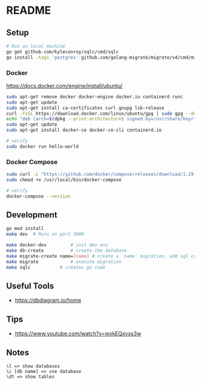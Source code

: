 # README

## Setup

```bash
# Run on local machine
go get github.com/kyleconroy/sqlc/cmd/sqlc
go install -tags 'postgres' github.com/golang-migrate/migrate/v4/cmd/migrate@latest
```

### Docker
https://docs.docker.com/engine/install/ubuntu/
```bash
sudo apt-get remove docker docker-engine docker.io containerd runc
sudo apt-get update
sudo apt-get install ca-certificates curl gnupg lsb-release
curl -fsSL https://download.docker.com/linux/ubuntu/gpg | sudo gpg --dearmor -o /usr/share/keyrings/docker-archive-keyring.gpg
echo "deb [arch=$(dpkg --print-architecture) signed-by=/usr/share/keyrings/docker-archive-keyring.gpg] https://download.docker.com/linux/ubuntu $(lsb_release -cs) stable" | sudo tee /etc/apt/sources.list.d/docker.list > /dev/null
sudo apt-get update
sudo apt-get install docker-ce docker-ce-cli containerd.io

# verify
sudo docker run hello-world
```

### Docker Compose
```bash
sudo curl -L "https://github.com/docker/compose/releases/download/1.29.2/docker-compose-$(uname -s)-$(uname -m)" -o /usr/local/bin/docker-compose
sudo chmod +x /usr/local/bin/docker-compose

# verify
docker-compose --version
```

## Development
```bash
go mod install
make dev  # Runs on port 3000
```

```bash
make docker-dev			# init dev env
make db-create			# create the database
make migrate-create name=[name]	# create a `name` migration, add sql code to migration files
make migrate			# execute migration
make sqlc			# creates go code
```


## Useful Tools
- https://dbdiagram.io/home


## Tips
- https://www.youtube.com/watch?v=wxkEQxvxs3w


## Notes
```
\l => show databases
\c [db name] => use database
\dt => show tables
```

